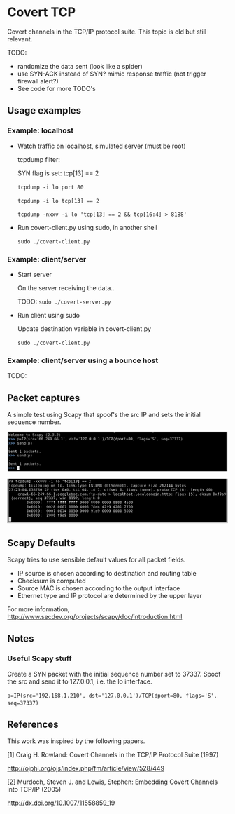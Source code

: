 # Covert TCP

Covert channels in the TCP/IP protocol suite. This topic is old but still relevant.

TODO:
- randomize the data sent (look like a spider)
- use SYN-ACK instead of SYN? mimic response traffic (not trigger firewall alert?)
- See code for more TODO's


## Usage examples


### Example: localhost ###

- Watch traffic on localhost, simulated server (must be root)

    tcpdump filter:
    
    SYN flag is set: tcp[13] == 2
    
    ```tcpdump -i lo port 80```
    
    ```tcpdump -i lo tcp[13] == 2```
    
    ```tcpdump -nxxv -i lo 'tcp[13] == 2 && tcp[16:4] > 8188'```
    

- Run covert-client.py using sudo, in another shell

    ```sudo ./covert-client.py```

### Example: client/server ###

- Start server

    On the server receiving the data..
    
    TODO: ```sudo ./covert-server.py```

- Run client using sudo

    Update destination variable in covert-client.py
    
    ```sudo ./covert-client.py```

### Example: client/server using a bounce host ###

TODO:
    

## Packet captures

A simple test using Scapy that spoof's the src IP and sets the initial sequence
number.

![localhost example](images/scapy-packet.png)

![localhost example](images/example-single.png)


## Scapy Defaults

Scapy tries to use sensible default values for all packet fields.

- IP source is chosen according to destination and routing table
- Checksum is computed
- Source MAC is chosen according to the output interface
- Ethernet type and IP protocol are determined by the upper layer


For more information, http://www.secdev.org/projects/scapy/doc/introduction.html

## Notes

### Useful Scapy stuff ###

Create a SYN packet with the initial sequence number set to 37337. Spoof the src
and send it to 127.0.0.1, i.e. the lo interface.

```p=IP(src='192.168.1.210', dst='127.0.0.1')/TCP(dport=80, flags='S', seq=37337)```



## References

This work was inspired by the following papers.

[1] Craig H. Rowland: Covert Channels in the TCP/IP Protocol Suite (1997)
 
  http://ojphi.org/ojs/index.php/fm/article/view/528/449

[2] Murdoch, Steven J. and Lewis, Stephen: Embedding Covert Channels into TCP/IP (2005)

  http://dx.doi.org/10.1007/11558859_19
  
